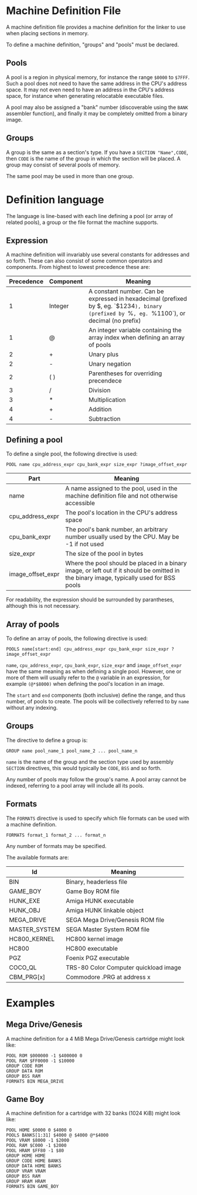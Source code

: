 # Machine Definition File
A machine definition file provides a machine definition for the linker to use when placing sections in memory.

To define a machine definition, "groups" and "pools" must be declared.

## Pools
A pool is a region in physical memory, for instance the range `$0000` to `$7FFF`. Such a pool does not need to have the same address in the CPU's address space. It may not even need to have an address in the CPU's address space, for instance when generating relocatable executable files.

A pool may also be assigned a "bank" number (discoverable using the `BANK` assembler function), and finally it may be completely omitted from a binary image.

## Groups
A group is the same as a section's type. If you have a `SECTION "Name",CODE`, then `CODE` is the name of the group in which the section will be placed. A group may consist of several pools of memory.

The same pool may be used in more than one group.

# Definition language
The language is line-based with each line defining a pool (or array of related pools), a group or the file format the machine supports.

## Expression
A machine definition will invariably use several constants for addresses and so forth. These can also consist of some common operators and components. From highest to lowest precedence these are:

| Precedence | Component | Meaning |
|---|---|---|
| 1 | Integer | A constant number. Can be expressed in hexadecimal (prefixed by $, eg. `$1234`), binary (prefixed by `%`, eg. `%1100`), or decimal (no prefix) |
| 1 | @ | An integer variable containing the array index when defining an array of pools |
| 2 | + | Unary plus |
| 2 | - | Unary negation |
| 2 | ( ) | Parentheses for overriding precendece |
| 3 | / | Division |
| 3 | * | Multiplication |
| 4 | + | Addition |
| 4 | - | Subtraction |

## Defining a pool

To define a single pool, the following directive is used:

```
POOL name cpu_address_expr cpu_bank_expr size_expr ?image_offset_expr
```

| Part | Meaning |
|---|---|
| name | A name assigned to the pool, used in the machine definition file and not otherwise accessible |
| cpu_address_expr | The pool's location in the CPU's address space |
| cpu_bank_expr | The pool's bank number, an arbitrary number usually used by the CPU. May be -1 if not used |
| size_expr | The size of the pool in bytes |
| image_offset_expr | Where the pool should be placed in a binary image, or left out if it should be omitted in the binary image, typically used for BSS pools |

For readability, the expression should be surrounded by parantheses, although this is not necessary.

## Array of pools
To define an array of pools, the following directive is used:

```
POOLS name[start:end] cpu_address_expr cpu_bank_expr size_expr ?image_offset_expr
```

`name`, `cpu_address_expr`, `cpu_bank_expr`, `size_expr` and `image_offset_expr` have the same meaning as when defining a single pool. However, one or more of them will usually refer to the `@` variable in an expression, for example `(@*$8000)` when defining the pool's location in an image.

The `start` and `end` components (both inclusive) define the range, and thus number, of pools to create. The pools will be collectively referred to by `name` without any indexing.

## Groups

The directive to define a group is:

```
GROUP name pool_name_1 pool_name_2 ... pool_name_n
```

`name` is the name of the group and the section type used by assembly `SECTION` directives, this would typically be `CODE`, `BSS` and so forth.

Any number of pools may follow the group's name. A pool array cannot be indexed, referring to a pool array will include all its pools.

## Formats
The `FORMATS` directive is used to specify which file formats can be used with a machine definition.

```
FORMATS format_1 format_2 ... format_n
```

Any number of formats may be specified.

The available formats are:

| Id | Meaning |
|---|---|
|BIN|Binary, headerless file|
|GAME_BOY|Game Boy ROM file|
|HUNK_EXE|Amiga HUNK executable|
|HUNK_OBJ|Amiga HUNK linkable object|
|MEGA_DRIVE|SEGA Mega Drive/Genesis ROM file|
|MASTER_SYSTEM|SEGA Master System ROM file|
|HC800_KERNEL|HC800 kernel image|
|HC800|HC800 executable|
|PGZ|Foenix PGZ executable|
|COCO_QL|TRS-80 Color Computer quickload image|
|CBM_PRG[x]|Commodore .PRG at address x|

# Examples

## Mega Drive/Genesis
A machine definition for a 4 MiB Mega Drive/Genesis cartridge might look like:

```
POOL ROM $000000 -1 $400000 0
POOL RAM $FF0000 -1 $10000
GROUP CODE ROM
GROUP DATA ROM
GROUP BSS RAM
FORMATS BIN MEGA_DRIVE
```

## Game Boy
A machine definition for a cartridge with 32 banks (1024 KiB) might look like:

```
POOL HOME $0000 0 $4000 0
POOLS BANKS[1:31] $4000 @ $4000 @*$4000
POOL VRAM $8000 -1 $2000
POOL RAM $C000 -1 $2000
POOL HRAM $FF80 -1 $80
GROUP HOME HOME
GROUP CODE HOME BANKS
GROUP DATA HOME BANKS
GROUP VRAM VRAM
GROUP BSS RAM
GROUP HRAM HRAM
FORMATS BIN GAME_BOY
```
